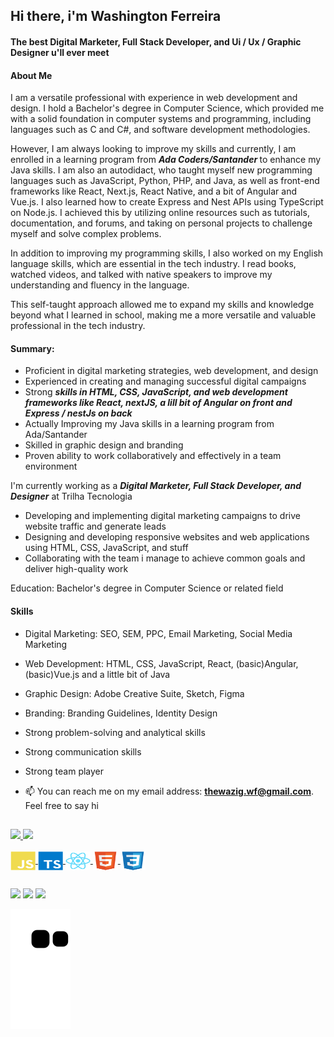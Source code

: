 
<h2> Hi there, i'm Washington Ferreira </h2>
<h4> The best Digital Marketer, Full Stack Developer, and Ui / Ux / Graphic Designer u'll ever meet</h4>

<h4>About Me</h4>

<p>I am a versatile professional with experience in web development and design. I hold a Bachelor's degree in Computer Science, which provided me with a solid foundation in computer systems and programming, including languages such as C and C#, and software development methodologies.</p>

<p>However, I am always looking to improve my skills and currently, I am enrolled in a learning program from <b><i> Ada Coders/Santander </b></i> to enhance my Java skills. I am also an autodidact, who taught myself new programming languages such as JavaScript, Python, PHP, and Java, as well as front-end frameworks like React, Next.js, React Native, and a bit of Angular and Vue.js. I also learned how to create Express and Nest APIs using TypeScript on Node.js. I achieved this by utilizing online resources such as tutorials, documentation, and forums, and taking on personal projects to challenge myself and solve complex problems.</p>

<p>In addition to improving my programming skills, I also worked on my English language skills, which are essential in the tech industry. I read books, watched videos, and talked with native speakers to improve my understanding and fluency in the language.</p>

<p>This self-taught approach allowed me to expand my skills and knowledge beyond what I learned in school, making me a more versatile and valuable professional in the tech industry.</p>

<h4>Summary:</h4>

- Proficient in digital marketing strategies, web development, and design
- Experienced in creating and managing successful digital campaigns
- Strong <b><i> skills in HTML, CSS, JavaScript, and web development frameworks like React, 
nextJS, a lill bit of Angular on front and Express / nestJs on back</b></i>
- Actually Improving my Java skills in a learning program from Ada/Santander
- Skilled in graphic design and branding
- Proven ability to work collaboratively and effectively in a team environment

<span>I'm currently working as a <b><i>Digital Marketer, Full Stack Developer, and Designer</i></b> at Trilha Tecnologia </span>

- Developing and implementing digital marketing campaigns to drive website traffic and generate leads
- Designing and developing responsive websites and web applications using HTML, CSS, JavaScript, and stuff
- Collaborating with the team i manage to achieve common goals and deliver high-quality work

Education:
 Bachelor's degree in Computer Science or related field


<h4>Skills</h4>

- Digital Marketing: SEO, SEM, PPC, Email Marketing, Social Media Marketing
- Web Development: HTML, CSS, JavaScript, React, (basic)Angular, (basic)Vue.js and a little bit of Java
- Graphic Design: Adobe Creative Suite, Sketch, Figma
- Branding: Branding Guidelines, Identity Design
- Strong problem-solving and analytical skills
- Strong communication skills
- Strong team player

- 📫 You can reach me on my email address: **thewazig.wf@gmail.com**. Feel free to say hi

 ##

<div>
  <a href="https://github.com/batcleta" > 
  <img height="180em" src="https://github-readme-stats-git-masterrstaa-rickstaa.vercel.app/api?username=batcleta&show_icons=true&theme=radical&include_all_commits=true&count_private=true" />
  <img height="180em" src="https://github-readme-stats-git-masterrstaa-rickstaa.vercel.app/api/top-langs/?username=anuraghazra&layout=compact&theme=radical" />
</div>

  
<div style="display: inline_block"><br>
  <img align="center" alt="Washington-Js" height="30" width="40" src="https://raw.githubusercontent.com/devicons/devicon/master/icons/javascript/javascript-plain.svg">
  <img align="center" alt="Washington-Ts" height="30" width="40" src="https://raw.githubusercontent.com/devicons/devicon/master/icons/typescript/typescript-plain.svg">
  <img align="center" alt="Washington-React" height="30" width="40" src="https://raw.githubusercontent.com/devicons/devicon/master/icons/react/react-original.svg">
  <img align="center" alt="Washington-HTML" height="30" width="40" src="https://raw.githubusercontent.com/devicons/devicon/master/icons/html5/html5-original.svg">
  <img align="center" alt="Washington-CSS" height="30" width="40" src="https://raw.githubusercontent.com/devicons/devicon/master/icons/css3/css3-original.svg">
</div>
  
 ##

  
  <div> 
 
  <a href="https://instagram.com/thewazig" target="_blank"><img src="https://img.shields.io/badge/-Instagram-%23E4405F?style=for-the-badge&logo=instagram&logoColor=white" target="_blank"></a>
   <a href = "mailto:thewazig.wf@gmail.com"><img src="https://img.shields.io/badge/-Gmail-%23333?style=for-the-badge&logo=gmail&logoColor=white" target="_blank"></a>
  <a href="https://www.linkedin.com/in/washington-ferreira-4a225a57" target="_blank"><img src="https://img.shields.io/badge/-LinkedIn-%230077B5?style=for-the-badge&logo=linkedin&logoColor=white" target="_blank"></a> 
 
  ![Snake animation](https://github.com/batcleta/batcleta/blob/output/github-contribution-grid-snake.svg)
 
</div>
